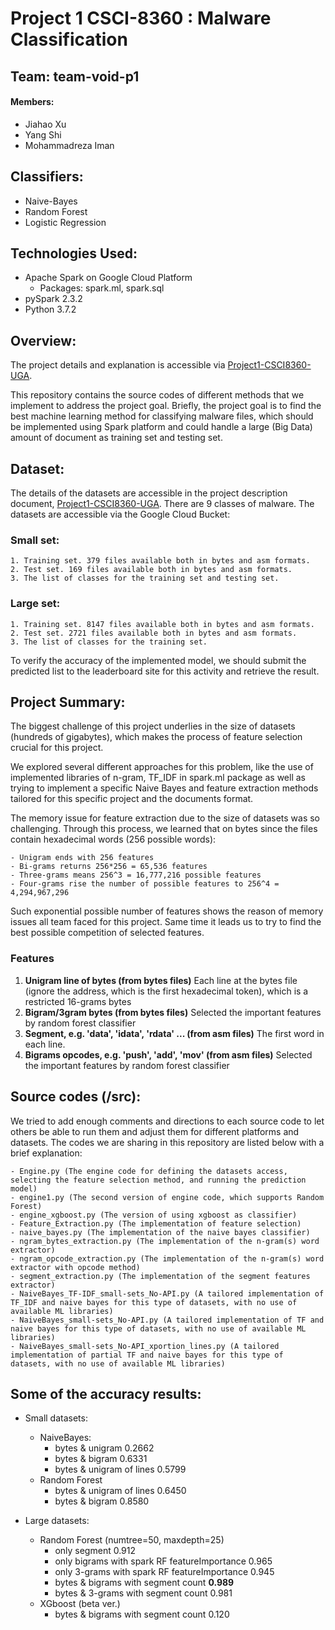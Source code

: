 # Project 1 CSCI-8360 : Malware Classification
## Team: team-void-p1
#### Members: 
* Jiahao Xu
* Yang Shi
* Mohammadreza Iman

## Classifiers: 
* Naive-Bayes
* Random Forest
* Logistic Regression

## Technologies Used:
* Apache Spark on Google Cloud Platform
  * Packages: spark.ml, spark.sql
* pySpark 2.3.2
* Python 3.7.2

## Overview:
The project details and explanation is accessible via [Project1-CSCI8360-UGA](https://github.com/dsp-uga/sp19/blob/master/projects/p1/project1.pdf).

This repository contains the source codes of different methods that we implement to address the project goal. Briefly, the project goal is to find the best machine learning method for classifying malware files, which should be implemented using Spark platform and could handle a large (Big Data) amount of document as training set and testing set.

## Dataset:
The details of the datasets are accessible in the project description document, [Project1-CSCI8360-UGA](https://github.com/dsp-uga/sp19/blob/master/projects/p1/project1.pdf). There are 9 classes of malware. The datasets  are accessible via the Google Cloud Bucket:
### Small set:
	1. Training set. 379 files available both in bytes and asm formats.
	2. Test set. 169 files available both in bytes and asm formats.
	3. The list of classes for the training set and testing set.

### Large set:
	1. Training set. 8147 files available both in bytes and asm formats.
	2. Test set. 2721 files available both in bytes and asm formats.
	3. The list of classes for the training set.
To verify the accuracy of the implemented model, we should submit the predicted list to the leaderboard site for this activity and retrieve  the result.

## Project Summary:
The biggest challenge of this project underlies in the size of datasets (hundreds of gigabytes), which makes the process of feature selection crucial for this project.

We explored several different approaches for this problem, like the use of implemented libraries of n-gram, TF_IDF in spark.ml package as well as trying to implement a specific Naive Bayes and feature extraction methods tailored for this specific project and the documents format.

The memory issue for feature extraction due to the size of datasets was so challenging. Through this process, we learned that on bytes since the files contain hexadecimal words (256 possible words):

	- Unigram ends with 256 features
	- Bi-grams returns 256*256 = 65,536 features
	- Three-grams means 256^3 = 16,777,216 possible features 
	- Four-grams rise the number of possible features to 256^4 = 4,294,967,296

Such exponential possible number of features shows the reason of memory issues all team faced for this project. Same time it leads us to try to find the best possible competition of selected features.

### Features
1. **Unigram line of bytes (from bytes files)**
    Each line at the bytes file (ignore the address, which is the first hexadecimal token), which is a restricted 16-grams bytes
2. **Bigram/3gram bytes (from bytes files)**
    Selected the important features by random forest classifier
3. **Segment, e.g. 'data', 'idata', 'rdata' ... (from asm files)** 
    The first word in each line.
4. **Bigrams opcodes, e.g. 'push', 'add', 'mov' (from asm files)** 
    Selected the important features by random forest classifier


## Source codes (/src):
We tried to add enough comments and directions to each source code to let others be able to run them and adjust them for different platforms and datasets. The codes we are sharing in this repository are listed below with a brief explanation:

	- Engine.py (The engine code for defining the datasets access, selecting the feature selection method, and running the prediction model)
	- engine1.py (The second version of engine code, which supports Random Forest)
	- engine_xgboost.py (The version of using xgboost as classifier)
	- Feature_Extraction.py (The implementation of feature selection)
	- naive_bayes.py (The implementation of the naive bayes classifier)
	- ngram_bytes_extraction.py (The implementation of the n-gram(s) word extractor)
	- ngram_opcode_extraction.py (The implementation of the n-gram(s) word extractor with opcode method)
	- segment_extraction.py (The implementation of the segment features extractor)
	- NaiveBayes_TF-IDF_small-sets_No-API.py (A tailored implementation of TF_IDF and naive bayes for this type of datasets, with no use of available ML libraries)
	- NaiveBayes_small-sets_No-API.py (A tailored implementation of TF and naive bayes for this type of datasets, with no use of available ML libraries)
	- NaiveBayes_small-sets_No-API_xportion_lines.py (A tailored implementation of partial TF and naive bayes for this type of datasets, with no use of available ML libraries)

## Some of the accuracy results:
* Small datasets:
	- NaiveBayes:
		- bytes & unigram			0.2662
		- bytes & bigram 			0.6331
		- bytes & unigram of lines	0.5799
	- Random Forest	
		- bytes & unigram of lines	0.6450
		- bytes & bigram			0.8580

* Large datasets:
	- Random Forest (numtree=50, maxdepth=25)
		- only segment									0.912
		- only bigrams with spark RF featureImportance	0.965
		- only 3-grams with spark RF featureImportance 	0.945
		- bytes & bigrams with segment count			**0.989**
		- bytes & 3-grams with segment count			0.981
	- XGboost (beta ver.)
		- bytes & bigrams with segment count			0.120 
